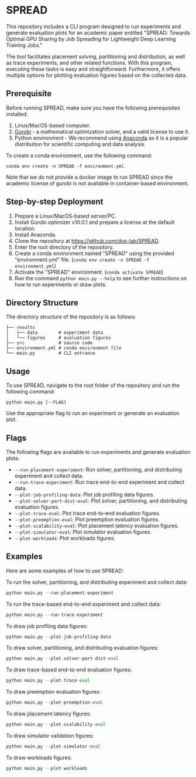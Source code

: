# SPREAD

This repository includes a CLI program designed to run experiments and generate evaluation plots for an academic paper entitled "SPREAD: Towards Optimal GPU Sharing by Job Spreading for Lightweight Deep Learning Training Jobs."

The tool facilitates placement solving, partitioning and distribution, as well as trace experiments, and other related functions. With this program, executing these tasks is easy and straightforward. Furthermore, it offers multiple options for plotting evaluation figures based on the collected data.

## Prerequisite

Before running SPREAD, make sure you have the following prerequisites installed:

1. Linux/MacOS-based computer.
1. [Gurobi](https://www.gurobi.com/) - a mathematical optimization solver, and a valid license to use it.
2. Python environment - We recommend using [Anaconda](https://www.anaconda.com/products/individual) as it is a popular
   distribution for scientific computing and data analysis.

To create a conda environment, use the following command:

``` shell
conda env create -n SPREAD -f environment.yml
```

Note that we do not provide a docker image to run SPREAD since the academic license of gurobi is not available in container-based environment.

## Step-by-step Deployment

1. Prepare a Linux/MacOS-based server/PC.
2. Install Gurobi optimizer v10.0.1 and prepare a license at the default location.
3. Install Anaconda.
4. Clone the repository at https://github.com/dos-lab/SPREAD.
5. Enter the root directory of the repository.
6. Create a conda environment named "SPREAD" using the provided "environment.yml" file. (`conda env create -n SPREAD -f environment.yml`)
7. Activate the "SPREAD" environment. (`conda activate SPREAD`)
8. Run the command `python main.py --help` to see further instructions on how to run experiments or draw plots.

## Directory Structure

The directory structure of the repository is as follows:

```
├── results
│   ├── data        # experiment data
│   └── figures     # evaluation figures
├── src             # source code
├── environment.yml # conda environment file
└── main.py         # CLI entrance
```

## Usage

To use SPREAD, navigate to the root folder of the repository and run the following command:

``` shell
python main.py [--FLAG] 
```

Use the appropriate flag to run an experiment or generate an evaluation plot.

## Flags

The following flags are available to run experiments and generate evaluation plots:

- `--run-placement-experiment`: Run solver, partitioning, and distributing experiment and collect data.
- `--run-trace-experiment`: Run trace end-to-end experiment and collect data.
- `--plot-job-profiling-data`: Plot job profiling data figures.
- `--plot-solver-part-dist-eval`: Plot solver, partitioning, and distributing evaluation figures.
- `--plot-trace-eval`: Plot trace end-to-end evaluation figures.
- `--plot-preemption-eval`: Plot preemption evaluation figures.
- `--plot-scalability-eval`: Plot placement latency evaluation figures.
- `--plot-simulator-eval`: Plot simulator evaluation figures.
- `--plot-workloads`: Plot workloads figures.

## Examples

Here are some examples of how to use SPREAD:

To run the solver, partitioning, and distributing experiment and collect data:

``` python
python main.py --run-placement-experiment 
```

To run the trace-based end-to-end experiment and collect data:

``` python
python main.py --run-trace-experiment 
```

To draw job profiling data figures:

``` python
python main.py --plot-job-profiling-data 
```

To draw solver, partitioning, and distributing evaluation figures:

``` python
python main.py --plot-solver-part-dist-eval 
```

To draw trace-based end-to-end evaluation figures:

``` python
python main.py --plot-trace-eval 
```

To draw preemption evaluation figures:

``` python
python main.py --plot-preemption-eval 
```

To draw placement latency figures:

``` python
python main.py --plot-scalability-eval 
```

To draw simulator validation figures:

``` python
python main.py --plot-simulator-eval 
```

To draw workloads figures:

``` python
python main.py --plot-workloads 
```